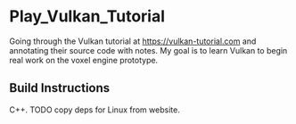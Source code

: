 # Play_Vulkan_Tutorial
Going through the Vulkan tutorial at https://vulkan-tutorial.com and annotating
their source code with notes. My goal is to learn Vulkan to begin real work on
the voxel engine prototype.

## Build Instructions
C++. TODO copy deps for Linux from website.
